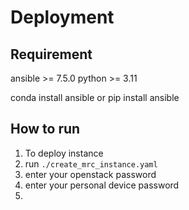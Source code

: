 # Deployment

## Requirement
ansible >= 7.5.0
python >= 3.11

conda install ansible
or pip install ansible

## How to run
1. To deploy instance
  1. run `./create_mrc_instance.yaml`
  2. enter your openstack password
  3. enter your personal device password
2.
